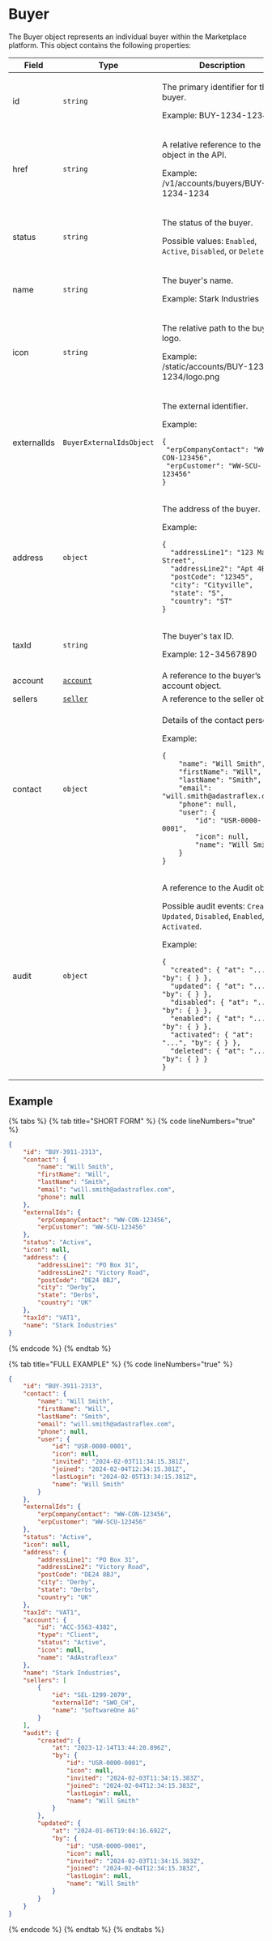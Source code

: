 # Buyer

The Buyer object represents an individual buyer within the Marketplace platform. This object contains the following properties:

<table data-full-width="false"><thead><tr><th width="136">Field</th><th width="132">Type</th><th>Description</th></tr></thead><tbody><tr><td>id</td><td><code>string</code></td><td><p>The primary identifier for the buyer.</p><p>Example: BUY-1234-1234</p></td></tr><tr><td>href</td><td><code>string</code></td><td><p>A relative reference to the object in the API.</p><p>Example: /v1/accounts/buyers/BUY-1234-1234</p></td></tr><tr><td>status</td><td><code>string</code></td><td><p>The status of the buyer.</p><p>Possible values: <code>Enabled</code>, <code>Active</code>, <code>Disabled</code>, or <code>Deleted</code></p></td></tr><tr><td>name</td><td><code>string</code></td><td><p>The buyer's name.</p><p>Example: Stark Industries</p></td></tr><tr><td>icon</td><td><code>string</code></td><td><p>The relative path to the buyer’s logo.</p><p>Example: /static/accounts/BUY-1234-1234/logo.png</p></td></tr><tr><td>externalIds</td><td><code>BuyerExternalIdsObject</code></td><td><p>The external identifier.</p><p>Example:</p><pre class="language-json" data-overflow="wrap"><code class="lang-json">{
 "erpCompanyContact": "WW-CON-123456",
 "erpCustomer": "WW-SCU-123456"
}
</code></pre></td></tr><tr><td>address</td><td><code>object</code></td><td><p>The address of the buyer.</p><p>Example:</p><pre class="language-json" data-overflow="wrap"><code class="lang-json">{
  "addressLine1": "123 Main Street",
  "addressLine2": "Apt 4B",
  "postCode": "12345",
  "city": "Cityville",
  "state": "S",
  "country": "ST"
}
</code></pre></td></tr><tr><td>taxId</td><td><code>string</code></td><td><p>The buyer's tax ID.</p><p>Example: 12-34567890</p></td></tr><tr><td>account</td><td><a href="../account/#account-object"><code>account</code></a></td><td>A reference to the buyer’s account object.</td></tr><tr><td>sellers</td><td><a href="../seller/#seller-object"><code>seller</code></a></td><td>A reference to the seller object.</td></tr><tr><td>contact</td><td><code>object</code></td><td><p>Details of the contact person.</p><p>Example:</p><pre class="language-json" data-overflow="wrap"><code class="lang-json">{
	"name": "Will Smith",
	"firstName": "Will",
	"lastName": "Smith",
	"email": "will.smith@adastraflex.com",
	"phone": null,
	"user": {
		"id": "USR-0000-0001",
		"icon": null,
		"name": "Will Smith"
	}
}
</code></pre></td></tr><tr><td>audit</td><td><code>object</code></td><td><p>A reference to the Audit object.</p><p>Possible audit events: <code>Created</code>, <code>Updated</code>, <code>Disabled</code>, <code>Enabled</code>, or <code>Activated</code>.</p><p>Example:</p><pre class="language-json" data-overflow="wrap"><code class="lang-json">{
  "created": { "at": "...", "by": { } },
  "updated": { "at": "...", "by": { } },
  "disabled": { "at": "...", "by": { } },
  "enabled": { "at": "...", "by": { } },
  "activated": { "at": "...", "by": { } },
  "deleted": { "at": "...", "by": { } }
}
</code></pre></td></tr></tbody></table>

## Example

{% tabs %}
{% tab title="SHORT FORM" %}
{% code lineNumbers="true" %}
```json
{
	"id": "BUY-3911-2313",
	"contact": {
		"name": "Will Smith",
		"firstName": "Will",
		"lastName": "Smith",
		"email": "will.smith@adastraflex.com",
		"phone": null
	},
	"externalIds": {
		"erpCompanyContact": "WW-CON-123456",
		"erpCustomer": "WW-SCU-123456"
    },
	"status": "Active",
	"icon": null,
	"address": {
		"addressLine1": "PO Box 31",
		"addressLine2": "Victory Road",
		"postCode": "DE24 8BJ",
		"city": "Derby",
		"state": "Derbs",
		"country": "UK"
	},
	"taxId": "VAT1",
	"name": "Stark Industries"
}
```
{% endcode %}
{% endtab %}

{% tab title="FULL EXAMPLE" %}
{% code lineNumbers="true" %}
```json
{
	"id": "BUY-3911-2313",
	"contact": {
		"name": "Will Smith",
		"firstName": "Will",
		"lastName": "Smith",
		"email": "will.smith@adastraflex.com",
		"phone": null,
		"user": {
			"id": "USR-0000-0001",
			"icon": null,
			"invited": "2024-02-03T11:34:15.381Z",
			"joined": "2024-02-04T12:34:15.381Z",
			"lastLogin": "2024-02-05T13:34:15.381Z",
			"name": "Will Smith"
		}
	},
    "externalIds": {
		"erpCompanyContact": "WW-CON-123456",
		"erpCustomer": "WW-SCU-123456"
    },
	"status": "Active",
	"icon": null,
	"address": {
		"addressLine1": "PO Box 31",
		"addressLine2": "Victory Road",
		"postCode": "DE24 8BJ",
		"city": "Derby",
		"state": "Derbs",
		"country": "UK"
	},
	"taxId": "VAT1",
	"account": {
		"id": "ACC-5563-4382",
		"type": "Client",
		"status": "Active",
		"icon": null,
		"name": "AdAstraflexx"
	},
	"name": "Stark Industries",
	"sellers": [
		{
			"id": "SEL-1299-2079",
			"externalId": "SWO_CH",
			"name": "SoftwareOne AG"
		}
	],
	"audit": {
		"created": {
			"at": "2023-12-14T13:44:20.896Z",
			"by": {
				"id": "USR-0000-0001",
				"icon": null,
				"invited": "2024-02-03T11:34:15.383Z",
				"joined": "2024-02-04T12:34:15.383Z",
				"lastLogin": null,
				"name": "Will Smith"
			}
		},
		"updated": {
			"at": "2024-01-06T19:04:16.692Z",
			"by": {
				"id": "USR-0000-0001",
				"icon": null,
				"invited": "2024-02-03T11:34:15.383Z",
				"joined": "2024-02-04T12:34:15.383Z",
				"lastLogin": null,
				"name": "Will Smith"
			}
		}
	}
}
```
{% endcode %}
{% endtab %}
{% endtabs %}
